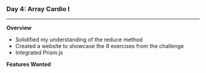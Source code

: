 ![]()
### Day 4: Array Cardio I
____

__Overview__
- Solidified my understanding of the reduce method
- Created a website to showcase the 8 exercises from the challenge
- Integrated Prism.js

__Features Wanted__

